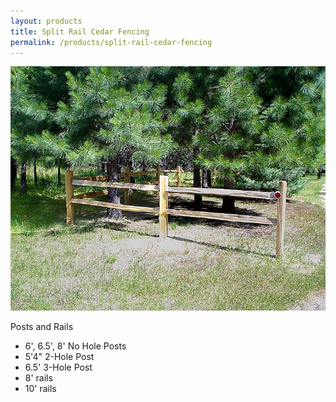 ```yaml
---
layout: products
title: Split Rail Cedar Fencing
permalink: /products/split-rail-cedar-fencing
---
```


<p>
    <a href='/images/fencing-2-rail.jpg' rel='lightbox'>
        <img src='/images/fencing-2-rail.jpg' alt='Wire Fencing'
                class='h200' />
    </a>
</p>

<p>Posts and Rails</p>
<ul class='products'>
    <li>6', 6.5', 8' No Hole Posts</li>
    <li>5'4" 2-Hole Post</li>
    <li>6.5' 3-Hole Post</li>
    <li>8' rails</li>
    <li>10' rails</li>
</ul>
